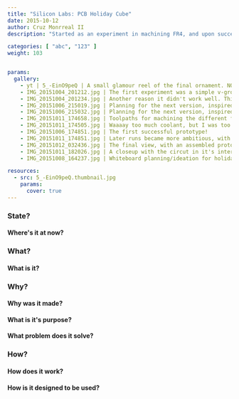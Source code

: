 ```yaml
---
title: "Silicon Labs: PCB Holiday Cube"
date: 2015-10-12
author: Cruz Monrreal II
description: "Started as an experiment in machining FR4, and upon success turned into the proof-of-concept for a cute and nerdy holiday ornament"

categories: [ "abc", "123" ]
weight: 103


params:
  gallery:
    - yt | 5_-EinO9peQ | A small glamour reel of the final ornament. NOTE":" This final version was made by the internal Electrical CAD team at SiLabs."
    - IMG_20151004_201212.jpg | The first experiment was a simple v-groove and bending experiment. It didn't work well.
    - IMG_20151004_201234.jpg | Another reason it didn't work well. Thin copper is not strong -at all-.
    - IMG_20151006_215019.jpg | Planning for the next version, inspired by laser cut assemblies, and machined "dog holes". 
    - IMG_20151006_215032.jpg | Planning for the next version, inspired by the laser cut assemblies, and machined "dog holes".
    - IMG_20151011_174658.jpg | Toolpaths for machining the different faces
    - IMG_20151011_174505.jpg | Waaaay too much coolant, but I was too paranoid about breaking the super miniature end mills
    - IMG_20151006_174851.jpg | The first successful prototype!
    - IMG_20151011_174851.jpg | Later runs became more ambitious, with a circuit engraved in one side, and internal component access slots machined in other walls.
    - IMG_20151012_032436.jpg | The final view, with an assembled prototype cube
    - IMG_20151011_182026.jpg | A closeup with the circut in it's internal assembly
    - IMG_20151008_164237.jpg | Whiteboard planning/ideation for holiday cube

resources:
  - src: 5_-EinO9peQ.thumbnail.jpg
    params:
      cover: true
---
```


### State?
#### Where's it at now?


### What?
#### What is it?

### Why? 
#### Why was it made? 
#### What is it's purpose? 
#### What problem does it solve?

### How?
#### How does it work?
#### How is it designed to be used?
